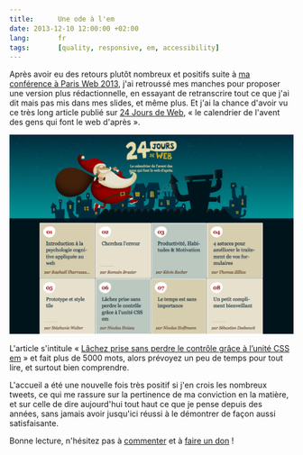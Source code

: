 ```yaml
---
title:      Une ode à l'em
date: 2013-12-10 12:00:00 +02:00
lang:       fr
tags:       [quality, responsive, em, accessibility]
---
```


Après avoir eu des retours plutôt nombreux et positifs suite à [ma conférence à Paris Web 2013](/2013/10/ma-conference-a-paris-web-2013.html), j'ai retroussé mes manches pour proposer une version plus rédactionnelle, en essayant de retranscrire tout ce que j'ai dit mais pas mis dans mes slides, et même plus. Et j'ai la chance d'avoir vu ce très long article publié sur [24 Jours de Web](http://www.24joursdeweb.fr/), « le calendrier de l'avent des gens qui font le web d'après ».

![](24-jours-de-web-debut.png "Un joli design pour ces 24 Jours de Web cuvée 2013")

L'article s'intitule « [Lâchez prise sans perdre le contrôle grâce à l’unité CSS em](http://www.24joursdeweb.fr/2013/lachez-prise-sans-perdre-le-controle-grace-a-l-unite-css-em/) » et fait plus de 5000 mots, alors prévoyez un peu de temps pour tout lire, et surtout bien comprendre.

L'accueil a été une nouvelle fois très positif si j'en crois les nombreux tweets, ce qui me rassure sur la pertinence de ma conviction en la matière, et sur celle de dire aujourd'hui tout haut ce que je pense depuis des années, sans jamais avoir jusqu'ici réussi à le démontrer de façon aussi satisfaisante.

Bonne lecture, n'hésitez pas à [commenter](http://www.24joursdeweb.fr/2013/lachez-prise-sans-perdre-le-controle-grace-a-l-unite-css-em/#commentaires) et à [faire un don](http://www.24joursdeweb.fr/2013/lachez-prise-sans-perdre-le-controle-grace-a-l-unite-css-em/#don) !

